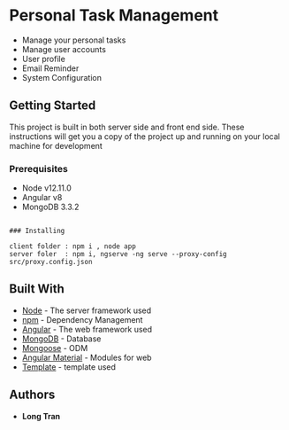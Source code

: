 # Personal Task Management

* Manage your personal tasks
* Manage user accounts
* User profile
* Email Reminder
* System Configuration 

## Getting Started

This project is built in both server side and front end side. These instructions will get you a copy of the project up and running on your local machine for development

### Prerequisites

* Node v12.11.0
* Angular v8
* MongoDB 3.3.2
```

### Installing

client folder : npm i , node app
server foler  : npm i, ngserve -ng serve --proxy-config src/proxy.config.json

```

## Built With

* [Node](https://nodejs.org/dist/latest-v8.x/docs/api/) - The server framework used
* [npm](https://www.npmjs.com) - Dependency Management
* [Angular](https://angular.io) - The web framework used 
* [MongoDB](https://www.mongodb.com/) - Database
* [Mongoose](https://mongoosejs.com/) - ODM
* [Angular Material](https://material.angular.io/) - Modules for web
* [Template](https://www.creative-tim.com/product/paper-dashboard-angular) - template used 

## Authors

* **Long Tran** 

